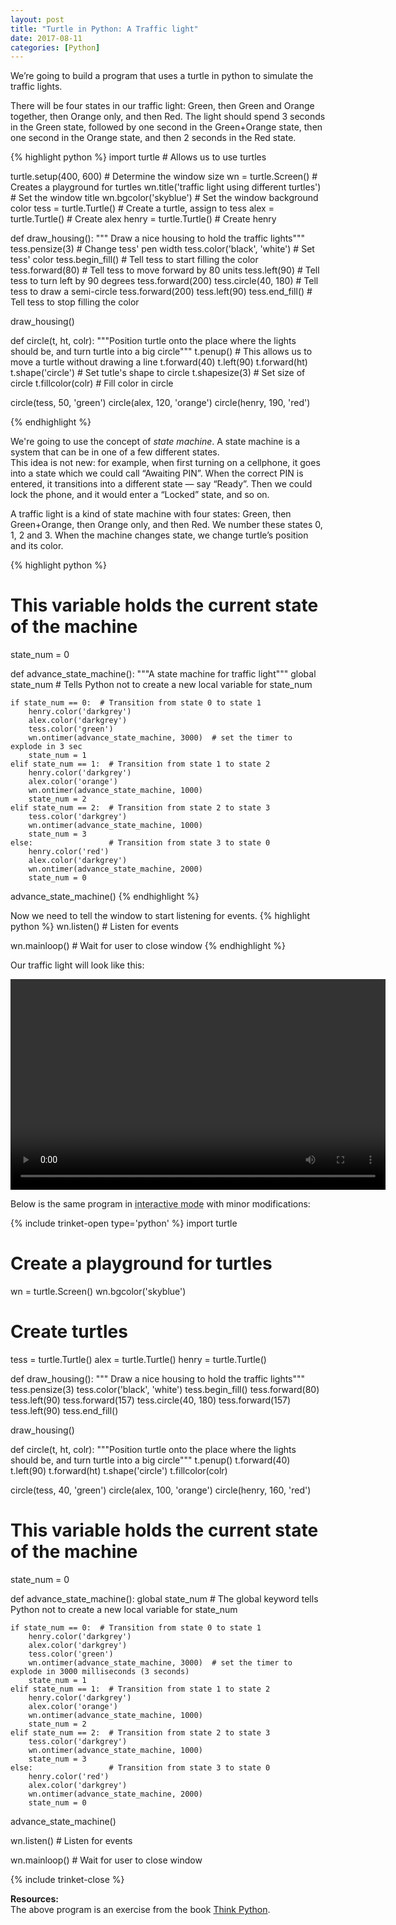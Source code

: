 ```yaml
---
layout: post
title: "Turtle in Python: A Traffic light"
date: 2017-08-11
categories: [Python]
---
```


We’re going to build a program that uses a turtle in python to simulate the traffic lights.

There will be four states in our traffic light: Green, then Green and Orange together, then Orange only, and then Red.
The light should spend 3 seconds in the Green state, followed by one second in the Green+Orange state, then one second in the Orange state, and then 2 seconds in the Red state.


{% highlight python %}
import turtle  # Allows us to use turtles

turtle.setup(400, 600)  # Determine the window size
wn = turtle.Screen()  # Creates a playground for turtles
wn.title('traffic light using different turtles')  # Set the window title
wn.bgcolor('skyblue')  # Set the window background color
tess = turtle.Turtle()  # Create a turtle, assign to tess
alex = turtle.Turtle()  # Create alex
henry = turtle.Turtle()  # Create henry


def draw_housing():
    """ Draw a nice housing to hold the traffic lights"""
    tess.pensize(3)  # Change tess' pen width
    tess.color('black', 'white')  # Set tess' color
    tess.begin_fill()  # Tell tess to start filling the color
    tess.forward(80)  # Tell tess to move forward by 80 units
    tess.left(90)  # Tell tess to turn left by 90 degrees
    tess.forward(200)
    tess.circle(40, 180)  # Tell tess to draw a semi-circle
    tess.forward(200)
    tess.left(90)
    tess.end_fill()  # Tell tess to stop filling the color


draw_housing()


def circle(t, ht, colr):
    """Position turtle onto the place where the lights should be, and
    turn turtle into a big circle"""
    t.penup()  # This allows us to move a turtle without drawing a line
    t.forward(40)
    t.left(90)
    t.forward(ht)
    t.shape('circle')  # Set tutle's shape to circle
    t.shapesize(3)  # Set size of circle
    t.fillcolor(colr)  # Fill color in circle


circle(tess, 50, 'green')
circle(alex, 120, 'orange')
circle(henry, 190, 'red')

{% endhighlight %}

We're going to use the concept of *state machine*.
A state machine is a system that can be in one of a few different states.  
This idea is not new: for example, when first turning on a cellphone, it goes into a state which we could call “Awaiting PIN”. When the correct PIN is entered, it transitions into a different state — say “Ready”. Then we could lock the phone, and it would enter a “Locked” state, and so on.  

A traffic light is a kind of state machine with four states: Green, then Green+Orange, then Orange only, and then Red.
We number these states 0, 1, 2 and 3. When the machine changes state, we change turtle’s position and its color.

{% highlight python %}
# This variable holds the current state of the machine
state_num = 0


def advance_state_machine():
    """A state machine for traffic light"""
    global state_num  # Tells Python not to create a new local variable for state_num

    if state_num == 0:  # Transition from state 0 to state 1
        henry.color('darkgrey')
        alex.color('darkgrey')
        tess.color('green')
        wn.ontimer(advance_state_machine, 3000)  # set the timer to explode in 3 sec
        state_num = 1
    elif state_num == 1:  # Transition from state 1 to state 2
        henry.color('darkgrey')
        alex.color('orange')
        wn.ontimer(advance_state_machine, 1000)
        state_num = 2
    elif state_num == 2:  # Transition from state 2 to state 3
        tess.color('darkgrey')
        wn.ontimer(advance_state_machine, 1000)
        state_num = 3
    else:                 # Transition from state 3 to state 0
        henry.color('red')
        alex.color('darkgrey')
        wn.ontimer(advance_state_machine, 2000)
        state_num = 0


advance_state_machine()
{% endhighlight %}

Now we need to tell the window to start listening for events.
{% highlight python %}
wn.listen()  # Listen for events

wn.mainloop()  # Wait for user to close window
{% endhighlight %}

Our traffic light will look like this:

<div style="text-align: center">
<video controls width="600" height="337"><source src="/assets/traffic_light.webm" type="video/webm">Your browser doesn't support video tag or WebM!</video>
</div>

Below is the same program in <abbr title="Works best on desktop site">interactive mode</abbr> with minor modifications:

<div id="tk">
{% include trinket-open type='python' %}
import turtle

# Create a playground for turtles
wn = turtle.Screen()
wn.bgcolor('skyblue')

# Create turtles
tess = turtle.Turtle()
alex = turtle.Turtle()
henry = turtle.Turtle()


def draw_housing():
    """ Draw a nice housing to hold the traffic lights"""
    tess.pensize(3)
    tess.color('black', 'white')
    tess.begin_fill()
    tess.forward(80)
    tess.left(90)
    tess.forward(157)
    tess.circle(40, 180)
    tess.forward(157)
    tess.left(90)
    tess.end_fill()


draw_housing()


def circle(t, ht, colr):
    """Position turtle onto the place where the lights should be, and
    turn turtle into a big circle"""
    t.penup()
    t.forward(40)
    t.left(90)
    t.forward(ht)
    t.shape('circle')
    t.fillcolor(colr)


circle(tess, 40, 'green')
circle(alex, 100, 'orange')
circle(henry, 160, 'red')

# This variable holds the current state of the machine
state_num = 0


def advance_state_machine():
    global state_num  # The global keyword tells Python not to create a new local variable for state_num

    if state_num == 0:  # Transition from state 0 to state 1
        henry.color('darkgrey')
        alex.color('darkgrey')
        tess.color('green')
        wn.ontimer(advance_state_machine, 3000)  # set the timer to explode in 3000 milliseconds (3 seconds)
        state_num = 1
    elif state_num == 1:  # Transition from state 1 to state 2
        henry.color('darkgrey')
        alex.color('orange')
        wn.ontimer(advance_state_machine, 1000)
        state_num = 2
    elif state_num == 2:  # Transition from state 2 to state 3
        tess.color('darkgrey')
        wn.ontimer(advance_state_machine, 1000)
        state_num = 3
    else:                 # Transition from state 3 to state 0
        henry.color('red')
        alex.color('darkgrey')
        wn.ontimer(advance_state_machine, 2000)
        state_num = 0


advance_state_machine()

wn.listen()  # Listen for events

wn.mainloop()  # Wait for user to close window

{% include trinket-close %}
</div>

**Resources:**  
The above program is an exercise from the book [Think Python](http://www.greenteapress.com/thinkpython/html/index.html).
